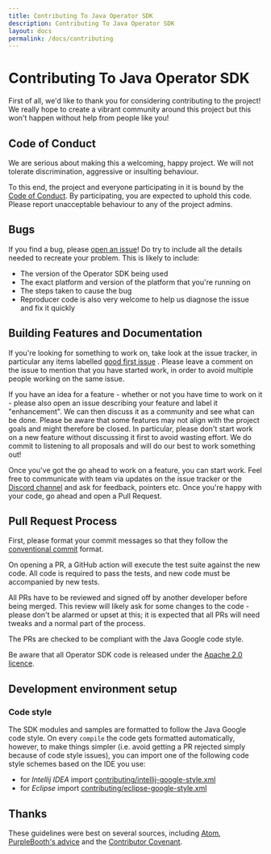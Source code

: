 ```yaml
---
title: Contributing To Java Operator SDK
description: Contributing To Java Operator SDK
layout: docs
permalink: /docs/contributing
---
```


# Contributing To Java Operator SDK

First of all, we'd like to thank you for considering contributing to the project! We really
hope to create a vibrant community around this project but this won't happen without help from
people like you!

## Code of Conduct

We are serious about making this a welcoming, happy project. We will not tolerate discrimination,
aggressive or insulting behaviour.

To this end, the project and everyone participating in it is bound by the [Code of
Conduct]({{baseurl}}/coc). By participating, you are expected to uphold this code. Please report
unacceptable behaviour to any of the project admins.

## Bugs

If you find a bug,
please [open an issue](https://github.com/java-operator-sdk/java-operator-sdk/issues)! Do try
to include all the details needed to recreate your problem. This is likely to include:

- The version of the Operator SDK being used
- The exact platform and version of the platform that you're running on
- The steps taken to cause the bug
- Reproducer code is also very welcome to help us diagnose the issue and fix it quickly

## Building Features and Documentation

If you're looking for something to work on, take look at the issue tracker, in particular any items
labelled [good first issue](https://github.com/java-operator-sdk/java-operator-sdk/labels/good%20first%20issue)
.
Please leave a comment on the issue to mention that you have started work, in order to avoid
multiple people working on the same issue.

If you have an idea for a feature - whether or not you have time to work on it - please also open an
issue describing your feature and label it "enhancement". We can then discuss it as a community and
see what can be done. Please be aware that some features may not align with the project goals and
might therefore be closed. In particular, please don't start work on a new feature without
discussing it first to avoid wasting effort. We do commit to listening to all proposals and will do
our best to work something out!

Once you've got the go ahead to work on a feature, you can start work. Feel free to communicate with
team via updates on the issue tracker or the [Discord channel](https://discord.gg/DacEhAy) and ask
for feedback, pointers etc. Once you're happy with your code, go ahead and open a Pull Request.

## Pull Request Process

First, please format your commit messages so that they follow
the [conventional commit](https://www.conventionalcommits.org/en/v1.0.0/) format.

On opening a PR, a GitHub action will execute the test suite against the new code. All code is
required to pass the tests, and new code must be accompanied by new tests.

All PRs have to be reviewed and signed off by another developer before being merged. This review
will likely ask for some changes to the code - please don't be alarmed or upset
at this; it is expected that all PRs will need tweaks and a normal part of the process.

The PRs are checked to be compliant with the Java Google code style.

Be aware that all Operator SDK code is released under the [Apache 2.0 licence](LICENSE).

## Development environment setup

### Code style

The SDK modules and samples are formatted to follow the Java Google code style.
On every `compile` the code gets formatted automatically, however, to make things simpler (i.e.
avoid getting a PR rejected simply because of code style issues), you can import one of the
following code style schemes based on the IDE you use:

- for *Intellij IDEA*
  import [contributing/intellij-google-style.xml](contributing/intellij-google-style.xml)
- for *Eclipse*
  import [contributing/eclipse-google-style.xml](contributing/eclipse-google-style.xml)

## Thanks

These guidelines were best on several sources, including
[Atom](https://github.com/atom/atom/blob/master/CONTRIBUTING.md), [PurpleBooth's
advice](https://gist.github.com/PurpleBooth/b24679402957c63ec426) and the [Contributor
Covenant](https://www.contributor-covenant.org/).
